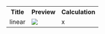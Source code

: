 <table> 
<tr>
  
  <th>
    Title
  </th>
  <th>
    Preview
  </th>
  <th>
    Calculation
  </th>
</tr>

<tr>
  
  <td>
    linear
  </td>
  <td>
    <img src="https://justusdeckerde.wordpress.com/wp-content/uploads/2025/04/linear-1.png">
  </td>
  <td>
    x
  </td>
</td>

</table>
